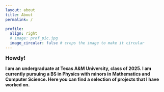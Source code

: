```yaml
---
layout: about
title: About
permalink: /

profile:
  align: right
  # image: prof_pic.jpg
  image_circular: false # crops the image to make it circular
---
```


<b><big>Howdy!</big><b>

I am an undergraduate at Texas A&M University, class of 2025. I am currently pursuing a BS in Physics with minors in Mathematics and Computer Science. Here you can find a selection of projects that I have worked on.